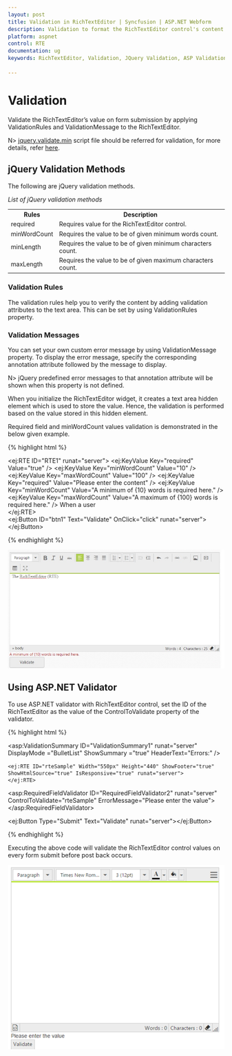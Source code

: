 ```yaml
---
layout: post
title: Validation in RichTextEditor | Syncfusion | ASP.NET Webform
description: Validation to format the RichTextEditor control's content
platform: aspnet
control: RTE
documentation: ug
keywords: RichTextEditor, Validation, JQuery Validation, ASP Validation

---
```


# Validation 

Validate the RichTextEditor’s value on form submission by applying ValidationRules and ValidationMessage to the RichTextEditor.

N> [jquery.validate.min](http://cdn.syncfusion.com/js/assets/external/jquery.validate.min.js) script file should be referred for validation, for more details, refer [here](http://jqueryvalidation.org/documentation).

## jQuery Validation Methods

The following are jQuery validation methods.

_List of jQuery validation methods_

<table>
<tr>
<th>
Rules</th><th>
Description</th></tr>
<tr>
<td>
required</td><td>
 Requires value for the RichTextEditor control.</td></tr>
<tr>
<td>
minWordCount</td><td>
 Requires the value to be of given minimum words count.</td></tr>
<tr>
<td>
minLength</td><td>
 Requires the value to be of given minimum characters count.</td></tr>
<tr>
<td>
maxLength</td><td>
 Requires the value to be of given maximum characters count.</td></tr>
</table>

### Validation Rules

The validation rules help you to verify the content by adding validation attributes to the text area. This can be set by using ValidationRules property.


### Validation Messages 

You can set your own custom error message by using ValidationMessage property. To display the error message, specify the corresponding annotation attribute followed by the message to display.


N> jQuery predefined error messages to that annotation attribute will be shown when this property is not defined. 


When you initialize the RichTextEditor widget, it creates a text area hidden element which is used to store the value. Hence, the validation is performed based on the value stored in this hidden element.

Required field and minWordCount values validation is demonstrated in the below given example.

{% highlight html %}

<ej:RTE ID="RTE1"  runat="server">
    <ValidationRule>
        <ej:KeyValue Key="required" Value="true" />
        <ej:KeyValue Key="minWordCount" Value="10" />
        <ej:KeyValue Key="maxWordCount" Value="100" />
    </ValidationRule>
    <ValidationMessage >
        <ej:KeyValue Key="required" Value="Please enter the content" />
        <ej:KeyValue Key="minWordCount" Value="A minimum of {10} words is required here." />
        <ej:KeyValue Key="maxWordCount" Value="A maximum of {100} words is required here." />
    </ValidationMessage>
    <RTEContent>
        When a user          
    </RTEContent>
</ej:RTE>
<br />
<ej:Button ID="btn1" Text="Validate" OnClick="click" runat="server"> </ej:Button>
   
{% endhighlight %}

![Validation Messages](Additional_images/Validation.jpg)

## Using ASP.NET Validator

To use ASP.NET validator with RichTextEditor control, set the ID of the RichTextEditor as the value of the ControlToValidate property of the validator.

{% highlight html %}

<asp:ValidationSummary ID="ValidationSummary1" runat="server" 
    DisplayMode ="BulletList" ShowSummary ="true" HeaderText="Errors:" />

    <ej:RTE ID="rteSample" Width="550px" Height="440" ShowFooter="true" ShowHtmlSource="true" IsResponsive="true" runat="server">
    </ej:RTE>

<asp:RequiredFieldValidator ID="RequiredFieldValidator2"
    runat="server" ControlToValidate="rteSample"
    ErrorMessage="Please enter the value">
    </asp:RequiredFieldValidator>

<ej:Button Type="Submit" Text="Validate" runat="server"></ej:Button>
    <br />

{% endhighlight %}

Executing the above code will validate the RichTextEditor control values on every form submit before post back occurs.

![ASP.NET Validator](Additional_images/ValidatorASP.png)